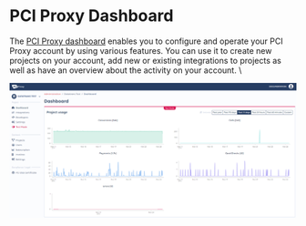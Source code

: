 # PCI Proxy Dashboard

The [PCI Proxy dashboard](https://dashboard.pci-proxy.com) enables you to configure and operate your PCI Proxy account by using various features. You can use it to create new projects on your account, add new or existing integrations to projects as well as have an overview about the activity on your account. \


![](<../../.gitbook/assets/Dashboard overview (1).PNG>)
